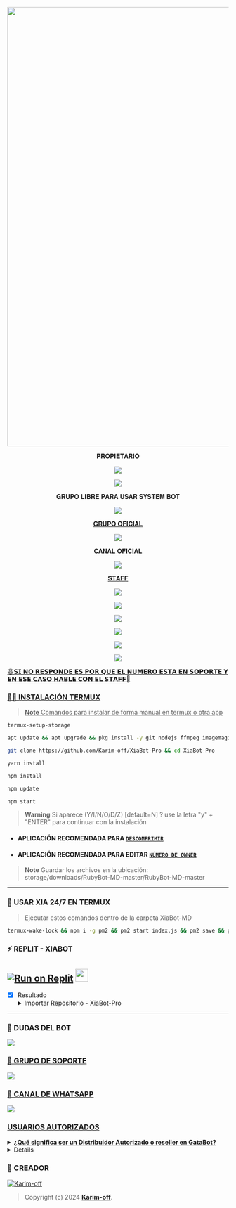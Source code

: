 <p align="center">
<img src="https://th.bing.com/th/id/OIG2.rNHuAZ.RP5bqEib_X_dj?pid=ImgGn" width="1000"/>
</p>

<p align="center">
 𝐏𝐑𝐎𝐏𝐈𝐄𝐓𝐀𝐑𝐈𝐎
</p>

<p align="center">
<a href="https://chat.whatsapp.com/LcFTUnvu0Tw1tCnA2ybdR6" target="blank"><img src="https://img.shields.io/badge/CREADOR_SYSTEM_BOT-25D366?style=for-the-badge&logo=whatsapp&logoColor=white" />
</p>

<p align="center">
<a href="http://www.instagram.com/usxr_angelito" target="blank"><img src="https://img.shields.io/badge/Instagram-30302f?style=flat&logo=instagram" /></a>
</p>

<p align="center">
 𝐆𝐑𝐔𝐏𝐎 𝐋𝐈𝐁𝐑𝐄 𝐏𝐀𝐑𝐀 𝐔𝐒𝐀𝐑 𝐒𝐘𝐒𝐓𝐄𝐌 𝐁𝐎𝐓
</p>

<p align="center">
<a href="https://chat.whatsapp.com/LcFTUnvu0Tw1tCnA2ybdR6" target="blank"><img src="https://img.shields.io/badge/GRUPO_LIBRE_SISTEM_BOT-25D366?style=for-the-badge&logo=whatsapp&logoColor=white" />
</p>

<p align="center">
 𝐆𝐑𝐔𝐏𝐎 𝐎𝐅𝐈𝐂𝐈𝐀𝐋
</p>

<p align="center">
<a href="https://chat.whatsapp.com/LcFTUnvu0Tw1tCnA2ybdR6" target="blank"><img src="https://img.shields.io/badge/GRUPO_OFICIAL-25D366?style=for-the-badge&logo=whatsapp&logoColor=white" />
</p>

<p align="center">
 𝐂𝐀𝐍𝐀𝐋 𝐎𝐅𝐈𝐂𝐈𝐀𝐋
</p>

<p align="center">
<a href="https://chat.whatsapp.com/LcFTUnvu0Tw1tCnA2ybdR6" target="blank"><img src="https://img.shields.io/badge/CANAL_OFICIAL-25D366?style=for-the-badge&logo=whatsapp&logoColor=white" />
</p>

<p align="center">
 𝐒𝐓𝐀𝐅𝐅
</p>

<p align="center">
<a href="https://chat.whatsapp.com/LcFTUnvu0Tw1tCnA2ybdR6" target="blank"><img src="https://img.shields.io/badge/OWNER_PRINCIPAL-25D366?style=for-the-badge&logo=whatsapp&logoColor=white" />
</p>

<p align="center">
<a href="https://chat.whatsapp.com/LcFTUnvu0Tw1tCnA2ybdR6" target="blank"><img src="https://img.shields.io/badge/SOPORTE1-25D366?style=for-the-badge&logo=whatsapp&logoColor=white" />
</p>

<p align="center">
<a href="https://chat.whatsapp.com/LcFTUnvu0Tw1tCnA2ybdR6" target="blank"><img src="https://img.shields.io/badge/SOPORTE2-25D366?style=for-the-badge&logo=whatsapp&logoColor=white" />
</p>

<p align="center">
<a href="https://chat.whatsapp.com/LcFTUnvu0Tw1tCnA2ybdR6" target="blank"><img src="https://img.shields.io/badge/SOPORTE3-25D366?style=for-the-badge&logo=whatsapp&logoColor=white" />
</p>

<p align="center">
<a href="https://chat.whatsapp.com/LcFTUnvu0Tw1tCnA2ybdR6" target="blank"><img src="https://img.shields.io/badge/SOPORTE4-25D366?style=for-the-badge&logo=whatsapp&logoColor=white" />
</p>

<p align="center">
<a href="https://chat.whatsapp.com/LcFTUnvu0Tw1tCnA2ybdR6" target="blank"><img src="https://img.shields.io/badge/SOPORTE5-25D366?style=for-the-badge&logo=whatsapp&logoColor=white" />
</p>



😃𝗦𝗜 𝗡𝗢 𝗥𝗘𝗦𝗣𝗢𝗡𝗗𝗘 𝗘𝗦 𝗣𝗢𝗥 𝗤𝗨𝗘 𝗘𝗟 𝗡𝗨𝗠𝗘𝗥𝗢 𝗘𝗦𝗧𝗔 𝗘𝗡 𝗦𝗢𝗣𝗢𝗥𝗧𝗘 𝗬 𝗘𝗡 𝗘𝗦𝗘 𝗖𝗔𝗦𝗢 𝗛𝗔𝗕𝗟𝗘 𝗖𝗢𝗡 𝗘𝗟 𝗦𝗧𝗔𝗙𝗙💖




### 👨‍💻 INSTALACIÓN TERMUX
> **Note** Comandos para instalar de forma manual en termux o otra app
```bash
termux-setup-storage
```
```bash
apt update && apt upgrade && pkg install -y git nodejs ffmpeg imagemagick yarn
```
```bash
git clone https://github.com/Karim-off/XiaBot-Pro && cd XiaBot-Pro
```
```bash
yarn install
```
```bash
npm install
```
```bash
npm update
```
```bash
npm start
```
> **Warning** Si aparece (Y/I/N/O/D/Z) [default=N] ? use la letra "y" + "ENTER" para continuar con la instalación 

* #### APLICACIÓN RECOMENDADA PARA [`DESCOMPRIMIR`](https://play.google.com/store/apps/details?id=com.rarlab.rar)
* #### APLICACIÓN RECOMENDADA PARA EDITAR [`NÚMERO DE OWNER`](https://play.google.com/store/apps/details?id=com.rhmsoft.code)
> **Note** Guardar los archivos en la ubicación: storage/downloads/RubyBot-MD-master/RubyBot-MD-master   
----
### 💟 USAR XIA 24/7 EN TERMUX 
> Ejecutar estos comandos dentro de la carpeta XiaBot-MD
```bash
termux-wake-lock && npm i -g pm2 && pm2 start index.js && pm2 save && pm2 logs
```
### ⚡ REPLIT - XIABOT
<a target="_blank" href="https://replit.com/github/karim-off/XiaBot-Pro"><img alt="Run on Replit" src="https://binbashbanana.github.io/deploy-buttons/buttons/remade/replit.svg"></a>
<a href="https://replit.com/github/GataNina-Li/GataBot-MD"> <img src="https://media0.giphy.com/media/lMwu8EJAnv9kmn51KQ/giphy.gif" height="29px"></a>
------------------
- [x] Resultado <details><summary>Importar Repositorio - XiaBot-Pro</summary><img src="https://i.imgur.com/GQyRnMf.jpg"></details>
------------------

### 💬 DUDAS DEL BOT 
<a href="http://wa.me/59897246324" target="blank"><img src="https://img.shields.io/badge/KARIM_CREADOR-25D366?style=for-the-badge&logo=whatsapp&logoColor=white" />

### 🤖 GRUPO DE SOPORTE
<a href="https://chat.whatsapp.com/LcFTUnvu0Tw1tCnA2ybdR6" target="blank"><img src="https://img.shields.io/badge/GRUPO_DE_SOPORTE-25D366?style=for-the-badge&logo=whatsapp&logoColor=white" />

### 📄 CANAL DE WHATSAPP
<a href="https://whatsapp.com/channel/0029VaJxgcB0bIdvuOwKTM2Y" target="blank"><img src="https://img.shields.io/badge/CANAL_DE_BOT-25D366?style=for-the-badge&logo=whatsapp&logoColor=white" />

### USUARIOS AUTORIZADOS

<details>
<summary><b>¿Qué significa ser un Distribuidor Autorizado o reseller en GataBot?</b></summary>

- Aquellos usuarios que adquieran la licencia de Distribuidores Autorizados o resellers obtienen el derecho legal de utilizar este repositorio para fines educativos, políticos o comerciales, sin poner en riesgo su reputación personal u organizacional.
</details>

<details>
<summary><b>¿Dónde puedes solicitar la licencia para ser Distribuidor Autorizado o reseller de GataBot?</b></summary>

  - Te ofrecemos opciones exclusivas: **[Instagram](https://www.instagram.com/gata_dios/)**, **[Telegram](https://t.me/SoporteGataBot)**, y **[correo electrónico](centergatabot@gmail.com)**.
</details>


### 🔮 CREADOR 
[![Karim-off](https://github.com/Karim-off.png?size=100)](https://github.com/Karim-off) 
> Copyright (c) 2024 **[Karim-off](https://github.com/Karim-off/XiaBot-Pro/blob/master/LICENSE)**.

